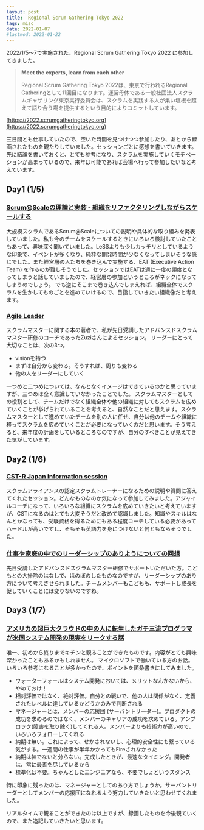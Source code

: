 ```yaml
---
layout: post
title:  Regional Scrum Gathering Tokyo 2022
tags: misc
date: 2022-01-07
#lastmod: 2022-01-22
---
```

2022/1/5〜7で実施された、Regional Scrum Gathering Tokyo 2022 に参加してきました。
<!--more-->

> **Meet the experts, learn from each other**
>
> Regional Scrum Gathering Tokyo 2022は、東京で行われるRegional Gatheringとして11回目になります。運営母体である一般社団法人スクラムギャザリング東京実行委員会は、スクラムを実践する人が集い垣根を超えて語り合う場を提供するという目的によりコミットしています。

[https://2022.scrumgatheringtokyo.org](https://2022.scrumgatheringtokyo.org)

三日間とも仕事していたので、空いた時間を見つけつつ参加したり、あとから録画されたものを観たりしていました。セッションごとに感想を書いていきます。
先に結論を書いておくと、とても参考になり、スクラムを実施していくモチベーションが高まっているので、来年は可能であれば会場へ行って参加したいなと考えています。

## Day1 (1/5)
### [Scrum@Scaleの理論と実装 - 組織をリファクタリングしながらスケールする](https://confengine.com/conferences/regional-scrum-gathering-tokyo-2022/proposal/15895/scrumscale-)

大規模スクラムであるScrum@Scaleについての説明や具体的な取り組みを発表していました。私も今のチームをスケールするときにいろいろ検討していたこともあって、興味深く聞いていました。LeSSよりも少しカッチリとしているような印象で、イベントが多くなり、純粋な開発時間が少なくなってしまいそうな感じでした。また経営層の人たちを巻き込んで実施する、EAT (Executive Action Team) を作るのが難しそうでした。セッションではEATは週に一度の頻度となってしまうと話していましたので、経営層の参加というところがネックになってしまうのでしょう。
でも逆にそこまで巻き込んでしまえれば、組織全体でスクラムを生かしてものごとを進めていけるので、目指していきたい組織像だと考えます。

### [Agile Leader](https://confengine.com/conferences/regional-scrum-gathering-tokyo-2022/proposal/16057/agile-leader)

スクラムマスターに関する本の著者で、私が先日受講したアドバンスドスクラムマスター研修のコーチであったZuziさんによるセッション。
リーダーにとって大切なことは、次の3つ。

- visionを持つ
- まずは自分から変わる。そうすれば、周りも変わる
- 他の人をリーダーにしていく

一つめと二つめについては、なんとなくイメージはできているのかと思っていますが、三つめは全く意識していなかったことでした。
スクラムマスターとしての役割として、チームだけでなく組織全体や他の組織に対してもスクラムを広めていくことが挙げられていることを考えると、自然なことだと思えます。スクラムマスターとして進めていたチームを別の人に任せ、自分は他のチームや組織に移ってスクラムを広めていくことが必要になっていくのだと思います。そう考えると、来年度の計画をしているところなのですが、自分のすべきことが見えてきた気がしています。

## Day2 (1/6)
### [CST-R Japan information session](https://confengine.com/conferences/regional-scrum-gathering-tokyo-2022/proposal/16275/cst-r-japan-information-session)

スクラムアライアンスの認定スクラムトレーナーになるための説明や質問に答えてくれたセッション。どんなものなのか気になって参加してみました。アジャイルコーチになって、いろいろな組織にスクラムを広めていきたいと考えていますが、CSTになるのはとても大変そうだと改めて認識しました。知識やスキルはなんとかなっても、受験資格を得るためにもある程度コーチしている必要があってハードルが高いですし、そもそも英語力を身につけないと何ともならそうでした。

### [仕事や家庭の中でのリーダーシップのありようについての回想](https://confengine.com/conferences/regional-scrum-gathering-tokyo-2022/proposal/16242)

先日受講したアドバンスドスクラムマスター研修でサポートいただいた方。こどもとの大掃除のはなしで、ほのぼのしたものなのですが、リーダーシップのあり方について考えさせられました。チームメンバーもこどもも、サポートし成長を促していくことには変りないのですね。

## Day3 (1/7)
### [アメリカの超巨大クラウドの中の人に転生したガチ三流プログラマが米国システム開発の現実をリークする話](https://confengine.com/conferences/regional-scrum-gathering-tokyo-2022/proposal/16055)

唯一、初めから終りまでキチンと観ることができたものです。内容がとても興味深かったこともあるかもしれません。
マイクロソフトで働いている方のお話。いろいろ参考になることが多かったので、ポイントを箇条書きにしてみました。

- ウォーターフォールはシステム開発においては、メリットなんかないから、やめておけ！
- 相対評価ではなく、絶対評価。自分との戦いで、他の人は関係がなく、定義されたレベルに達しているかどうかのみで判断される
- マネージャーとは、メンバーの応援団 (サーバントリーダー)。プロダクトの成功を求めるのではなく、メンバーのキャリアの成功を求めている。アンブロック(障害を取り除く)してくれる人。メンバーよりも技術力が高いので、いろいろフォローしてくれる
- 納期は無い。これによって、せかされないし、心理的安全性にも繋っている気がする。一週間の仕事が半年かかってもFireされなかった
- 納期は神でないと分らない。完成したときが、最速なタイミング。開発者は、常に最善を尽しているから
- 標準化は不要。ちゃんとしたエンジニアなら、不要でしょというスタンス

特に印象に残ったのは、マネージャーとしてのあり方でしょうか。サーバントリーダーとしてメンバーの応援団になれるよう努力していきたいと思わせてくれました。

リアルタイムで観ることができたのは以上ですが、録画したものを今後観ていくので、また追記していきたいと思います。

